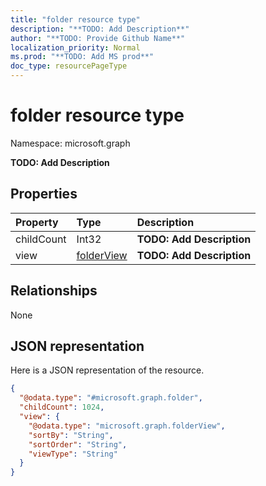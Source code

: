 ```yaml
---
title: "folder resource type"
description: "**TODO: Add Description**"
author: "**TODO: Provide Github Name**"
localization_priority: Normal
ms.prod: "**TODO: Add MS prod**"
doc_type: resourcePageType
---
```


# folder resource type


Namespace: microsoft.graph

**TODO: Add Description**

## Properties
|Property|Type|Description|
|:---|:---|:---|
|childCount|Int32|**TODO: Add Description**|
|view|[folderView](../resources/folderview.md)|**TODO: Add Description**|

## Relationships
None

## JSON representation
Here is a JSON representation of the resource.
<!-- {
  "blockType": "resource",
  "@odata.type": "microsoft.graph.folder"
}
-->
``` json
{
  "@odata.type": "#microsoft.graph.folder",
  "childCount": 1024,
  "view": {
    "@odata.type": "microsoft.graph.folderView",
    "sortBy": "String",
    "sortOrder": "String",
    "viewType": "String"
  }
}
```

